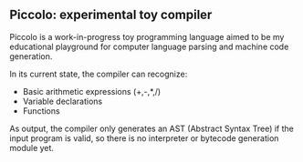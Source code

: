 ## Piccolo: experimental toy compiler
Piccolo is a work-in-progress toy programming language aimed to be my educational playground for computer language parsing and machine code generation.

In its current state, the compiler can recognize:

* Basic arithmetic expressions (+,-,*,/)
* Variable declarations
* Functions

As output, the compiler only generates an AST (Abstract Syntax Tree) if the input program is valid, so there is no interpreter or bytecode generation module yet. 
